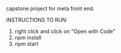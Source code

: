 capstone project for meta front end.

INSTRUCTIONS TO RUN:
1. right click and click on "Open with Code"
2. npm install
3. npm start